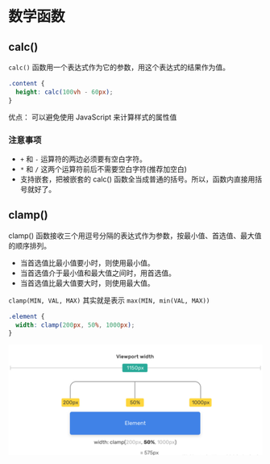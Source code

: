 # 数学函数

## calc()

`calc()` 函数用一个表达式作为它的参数，用这个表达式的结果作为值。

```css
.content {
  height: calc(100vh - 60px);
}
```

优点：
可以避免使用 JavaScript 来计算样式的属性值

### 注意事项

- `+` 和 `-` 运算符的两边必须要有空白字符。
- `*` 和 `/` 这两个运算符前后不需要空白字符(推荐加空白)
- 支持嵌套，把被嵌套的 calc() 函数全当成普通的括号。所以，函数内直接用括号就好了。

## clamp()

clamp() 函数接收三个用逗号分隔的表达式作为参数，按最小值、首选值、最大值的顺序排列。
- 当首选值比最小值要小时，则使用最小值。
- 当首选值介于最小值和最大值之间时，用首选值。
- 当首选值比最大值要大时，则使用最大值。

`clamp(MIN, VAL, MAX)` 其实就是表示 `max(MIN, min(VAL, MAX))`
```css
.element {
  width: clamp(200px, 50%, 1000px);
}
```
![](./images/clamp.png)
